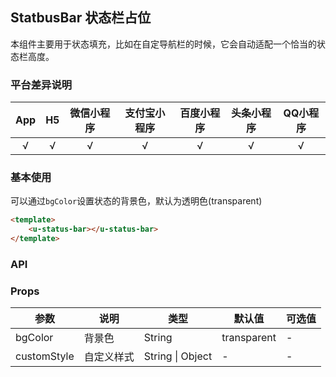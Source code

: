 ## StatbusBar 状态栏占位 <to-api/>
      
本组件主要用于状态填充，比如在自定导航栏的时候，它会自动适配一个恰当的状态栏高度。

### 平台差异说明

|App|H5|微信小程序|支付宝小程序|百度小程序|头条小程序|QQ小程序|
|:-:|:-:|:-:|:-:|:-:|:-:|:-:|
|√|√|√|√|√|√|√|

### 基本使用

可以通过```bgColor```设置状态的背景色，默认为透明色(transparent)

```html
<template>
	<u-status-bar></u-status-bar>
</template>
```

### API

### Props

| 参数          | 说明            | 类型            | 默认值             |  可选值   |
|-------------  |---------------- |---------------|------------------ |-------- |
| bgColor | 背景色  | String | transparent | - |
| customStyle | 自定义样式  | String \| Object | - | - |
